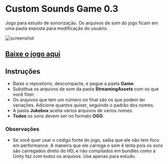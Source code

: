 # Custom Sounds Game 0.3
Jogo para estudo de sonorização. Os arquivos de som do jogo ficam em uma pasta exposta para modificação do usuário.

![screenshot](https://github.com/Chrisdbhr/CustomSoundGame/raw/master/screenshot.png)


## [Baixe o jogo aqui](https://github.com/Chrisdbhr/CustomSoundGame/raw/master/Game.zip)

## Instruções
- Baixe o repositorio, descompacte, e pegue a pasta **Game**.
- Substitua os arquivos de som da pasta **StreamingAssets** com os que você fizer.
- Os arquivos que tem um número no final são os que podem ter variações. Adicione quantos quiser, seguindo o padrão dos nomes.
- A pasta **Jukebox** aceita vários arquivos de varios nomes.
- **Todos** os sons devem ser no formato **OGG**.


### Observações
- Se você quer usar o código fonte do jogo, saiba que ele não tem foco em performance. A maneira que ele carrega o som é lenta pois os sons são carregados direto do HD, e não compilados em bundles como a Unity faz com todos os arquivos. Use apenas para estudo.
